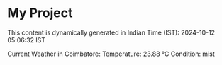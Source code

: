 # My Project

This content is dynamically generated in Indian Time (IST): 2024-10-12 05:06:32 IST


Current Weather in Coimbatore:
Temperature: 23.88 °C
Condition: mist

